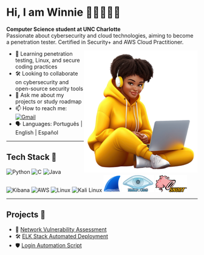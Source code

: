# Hi, I am Winnie 👍🏾👩🏾‍💻
**Computer Science student at UNC Charlotte**  
Passionate about cybersecurity and cloud technologies, aiming to become a penetration tester. Certified in Security+ and AWS Cloud Practitioner.  

<img align="right" src="banner.png" width="300"/>

- 🌱 Learning penetration testing, Linux, and secure coding practices  
- 🛠️ Looking to collaborate on cybersecurity and open-source security tools  
- 💬 Ask me about my projects or study roadmap  
- 📫 How to reach me:&nbsp;&nbsp;&nbsp;[![Gmail](https://img.shields.io/badge/Gmail-D14836?style=flat&logo=gmail&logoColor=white)](mailto:wodokara@charlotte.edu)  
- 🗣️ Languages: Português | English | Español  

---

## Tech Stack 🧰  

<img alt="Python" height="45" src="https://cdn.jsdelivr.net/gh/devicons/devicon/icons/python/python-original.svg" />
<img alt="C" height="45" src="https://cdn.jsdelivr.net/gh/devicons/devicon/icons/c/c-original.svg" />
<img alt="Java" height="45" src="https://cdn.jsdelivr.net/gh/devicons/devicon/icons/java/java-original.svg" />
<img alt="Kibana" height="45" src="https://cdn.jsdelivr.net/gh/devicons/devicon/icons/kibana/kibana-original.svg" />
<img alt="AWS" height="45" src="https://cdn.jsdelivr.net/gh/devicons/devicon@latest/icons/amazonwebservices/amazonwebservices-original-wordmark.svg" />
<img alt="Linux" height="45" src="https://cdn.jsdelivr.net/gh/devicons/devicon@latest/icons/linux/linux-original.svg" />
<img alt="Kali Linux" height="50" src="https://cdn.jsdelivr.net/gh/devicons/devicon@latest/icons/kalilinux/kalilinux-original.svg" />
          
<img alt="Wireshark" height="45" src="wireshark.png" />
<img alt="Nmap" height="45" src="nmap.png" />
<img alt="Snort" height="45" src="snort.png" />

---

## Projects 🚀
- 🔐 [Network Vulnerability Assessment](https://github.com/WinnieOdokara/Networking-Fundamentals)  
- 🛠️ [ELK Stack Automated Deployment](https://github.com/WinnieOdokara/elk-stack-deployment)  
- 🛡️ [Login Automation Script](https://github.com/WinnieOdokara/Automate-Login-Process)  

